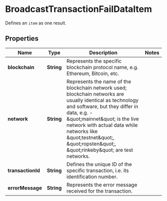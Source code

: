 

# BroadcastTransactionFailDataItem

Defines an `item` as one result.

## Properties

| Name | Type | Description | Notes |
|------------ | ------------- | ------------- | -------------|
|**blockchain** | **String** | Represents the specific blockchain protocol name, e.g. Ethereum, Bitcoin, etc. |  |
|**network** | **String** | Represents the name of the blockchain network used; blockchain networks are usually identical as technology and software, but they differ in data, e.g. - \&quot;mainnet\&quot; is the live network with actual data while networks like \&quot;testnet\&quot;, \&quot;ropsten\&quot;, \&quot;rinkeby\&quot; are test networks. |  |
|**transactionId** | **String** | Defines the unique ID of the specific transaction, i.e. its identification number. |  |
|**errorMessage** | **String** | Represents the error message received for the transaction. |  |



